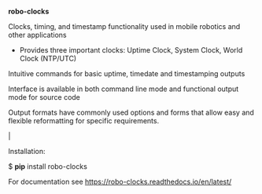 **robo-clocks** 


Clocks, timing, and timestamp functionality used in mobile robotics and other applications

* Provides three important clocks: Uptime Clock, System Clock, World Clock (NTP/UTC)

Intuitive commands for basic uptime, timedate and timestamping outputs

Interface is available in both command line mode and functional output mode for source code

Output formats have commonly used options and forms that allow easy and flexible reformatting for specific requirements.


|


Installation:

$ **pip** install robo-clocks


For documentation see https://robo-clocks.readthedocs.io/en/latest/








